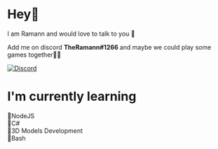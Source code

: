 # Hey👋

I am Ramann and would love to talk to you 💬 <p>
       Add me on  discord <b>TheRamann#1266 </b> and maybe we could play some games together🤷‍♂️</p>
       [![Discord](https://i.imgur.com/69wodaj.png)](https://discordapp.com/users/537230099121045504)<br>

# I'm currently learning

💜NodeJS <br>
💜C# <br>
💜3D Models Development <br>
💜Bash <br>
